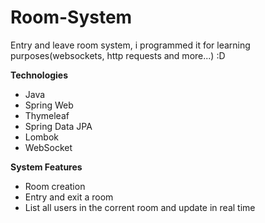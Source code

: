 # Room-System

Entry and leave room system, i programmed it for learning purposes(websockets, http requests and more...) :D

**Technologies**
- Java
- Spring Web
- Thymeleaf
- Spring Data JPA
- Lombok
- WebSocket
  
**System Features**
- Room creation
- Entry and exit a room
- List all users in the corrent room and update in real time

